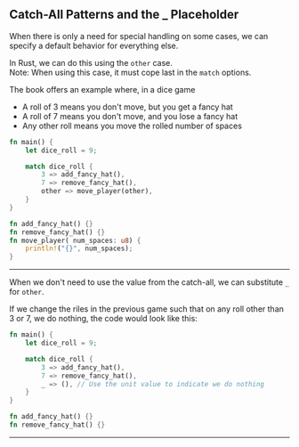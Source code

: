 ## Catch-All Patterns and the _ Placeholder ##

When there is only a need for special handling on some cases, we can specify a
default behavior for everything else.

In Rust, we can do this using the ```other``` case.<br>
Note: When using this case, it must cope last in the ```match``` options.

The book offers an example where, in a dice game
* A roll of 3 means you don't move, but you get a fancy hat
* A roll of 7 means you don't move, and you lose a fancy hat
* Any other roll means you move the rolled number of spaces

```rust
fn main() {
    let dice_roll = 9;

    match dice_roll {
        3 => add_fancy_hat(),
        7 => remove_fancy_hat(),
        other => move_player(other),
    }
}

fn add_fancy_hat() {}
fn remove_fancy_hat() {}
fn move_player( num_spaces: u8) {
    println!("{}", num_spaces);
}
```

---

When we don't need to use the value from the catch-all, we can substitute
```_``` for ```other```.

If we change the riles in the previous game such that on any roll other than
3 or 7, we do nothing, the code would look like this:

```rust
fn main() {
    let dice_roll = 9;

    match dice_roll {
        3 => add_fancy_hat(),
        7 => remove_fancy_hat(),
        _ => (), // Use the unit value to indicate we do nothing
    }
}

fn add_fancy_hat() {}
fn remove_fancy_hat() {}
```

---
